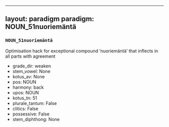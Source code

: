 
---
layout: paradigm
paradigm: NOUN_51nuoriemäntä
---
### ` NOUN_51nuoriemäntä `

Optimisation hack for exceptional compound ’nuoriemäntä’ that inflects in all parts with agreement
* grade_dir: weaken
* stem_vowel: None
* kotus_av: None
* pos: NOUN
* harmony: back
* upos: NOUN
* kotus_tn: 51
* plurale_tantum: False
* clitics: False
* possessive: False
* stem_diphthong: None
